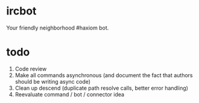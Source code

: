 ircbot
======

Your friendly neighborhood #haxiom bot.

# todo
1. Code review
2. Make all commands asynchronous (and document the fact that authors should be writing async code)
3. Clean up descend (duplicate path resolve calls, better error handling)
4. Reevaluate command / bot / connector idea
